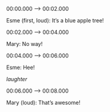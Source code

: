 00:00.000 --&gt; 00:02.000

Esme (first, loud):  It’s a blue apple tree!

00:02.000 --&gt; 00:04.000

Mary:  No way!

00:04.000 --&gt; 00:06.000

Esme:  Hee!

*laughter*

00:06.000 --&gt; 00:08.000

Mary (loud):  That’s awesome!